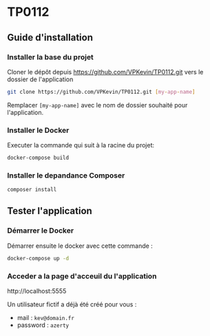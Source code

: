 # TP0112

## Guide d'installation

### Installer la base du projet

  Cloner le dépôt depuis https://github.com/VPKevin/TP0112.git vers le dossier de l'application
```bash
git clone https://github.com/VPKevin/TP0112.git [my-app-name]
```
Remplacer `[my-app-name]` avec le nom de dossier souhaité pour l'application.

### Installer le Docker

Executer la commande qui suit à la racine du projet:
```bash
docker-compose build
```

### Installer le depandance Composer

```bash
composer install
```



## Tester l'application

### Démarrer le Docker

Démarrer ensuite le docker avec cette commande :
```bash
docker-compose up -d
```

### Acceder a la page d'acceuil du l'application

http://localhost:5555

Un utilisateur fictif a déjà été créé pour vous :
 - mail : `kev@domain.fr`
 - password : `azerty`
